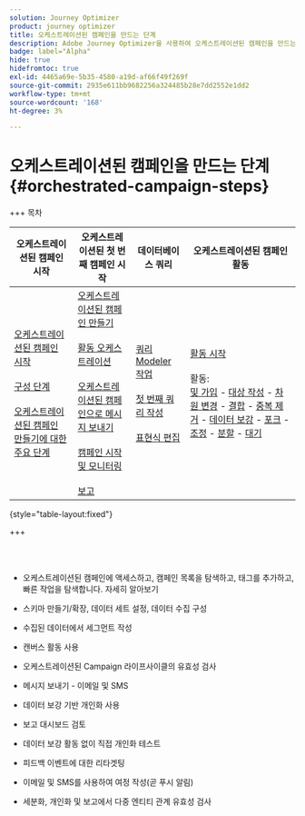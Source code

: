 ```yaml
---
solution: Journey Optimizer
product: journey optimizer
title: 오케스트레이션된 캠페인을 만드는 단계
description: Adobe Journey Optimizer을 사용하여 오케스트레이션된 캠페인을 만드는 주요 단계를 알아봅니다
badge: label="Alpha"
hide: true
hidefromtoc: true
exl-id: 4465a69e-5b35-4580-a19d-af66f49f269f
source-git-commit: 2935e611bb9682256a324485b28e7dd2552e1dd2
workflow-type: tm+mt
source-wordcount: '168'
ht-degree: 3%

---
```


# 오케스트레이션된 캠페인을 만드는 단계 {#orchestrated-campaign-steps}

+++ 목차

| 오케스트레이션된 캠페인 시작 | 오케스트레이션된 첫 번째 캠페인 시작 | 데이터베이스 쿼리 | 오케스트레이션된 캠페인 활동 |
|---|---|---|---|
| [오케스트레이션된 캠페인 시작](gs-orchestrated-campaigns.md)<br/><br/>[구성 단계](configuration-steps.md)<br/><br/>[오케스트레이션된 캠페인 만들기에 대한 주요 단계](gs-campaign-creation.md) | [오케스트레이션된 캠페인 만들기](create-orchestrated-campaign.md)<br/><br/>[활동 오케스트레이션](orchestrate-activities.md)<br/><br/>[오케스트레이션된 캠페인으로 메시지 보내기](send-messages.md)<br/><br/>[캠페인 시작 및 모니터링](start-monitor-campaigns.md)<br/><br/>[보고](reporting-campaigns.md) | [쿼리 Modeler 작업](orchestrated-query-modeler.md)<br/><br/>[첫 번째 쿼리 작성](build-query.md)<br/><br/>[표현식 편집](edit-expressions.md) | [활동 시작](activities/about-activities.md)<br/><br/>활동:<br/>[및 가입](activities/and-join.md) - [대상 작성](activities/build-audience.md) - [차원 변경](activities/change-dimension.md) - [결합](activities/combine.md) - [중복 제거](activities/deduplication.md) - [데이터 보강](activities/enrichment.md) - [포크](activities/fork.md) - [조정](activities/reconciliation.md) - [분할](activities/split.md) - [대기](activities/wait.md) |

{style="table-layout:fixed"}

+++

<br/><br/>

* 오케스트레이션된 캠페인에 액세스하고, 캠페인 목록을 탐색하고, 태그를 추가하고, 빠른 작업을 탐색합니다. 자세히 알아보기
* 스키마 만들기/확장, 데이터 세트 설정, 데이터 수집 구성

* 수집된 데이터에서 세그먼트 작성
* 캔버스 활동 사용
* 오케스트레이션된 Campaign 라이프사이클의 유효성 검사

* 메시지 보내기 - 이메일 및 SMS
* 데이터 보강 기반 개인화 사용
* 보고 대시보드 검토

* 데이터 보강 활동 없이 직접 개인화 테스트
* 피드백 이벤트에 대한 리타겟팅
* 이메일 및 SMS를 사용하여 여정 작성(곧 푸시 알림)

* 세분화, 개인화 및 보고에서 다중 엔티티 관계 유효성 검사



